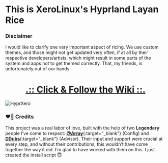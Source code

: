 # This is XeroLinux's Hyprland Layan Rice

### Disclaimer

I would like to clarify one very important aspect of ricing. We use custom themes, and those might not get updated very often, if at all by their respective developers/artists, which might result in some parts of the system and apps not to get themed correctly. That, my friends, is unfortunately out of our hands.

<div align="center">

# [.:: Click & Follow the Wiki ::.](https://wiki.xerolinux.xyz/hyprxero/)

</div>

![HyprXero](https://i.imgur.com/iveWUu8.jpeg)

### ❤️‍🔥 Credits

This project was a real labor of love, built with the help of two **Legendary** people I’ve come to respect: [**@Array**](hhttps://github.com/aellas){:target="_blank"} (Config) and [**DDubs**](https://github.com/dwilliam62){:target="_blank"} (Advisor). Their input and support were crucial at every step, and without their contributions, this wouldn’t have come together the way it did. I’m glad to have worked with them on this. I just created the install script 😇
